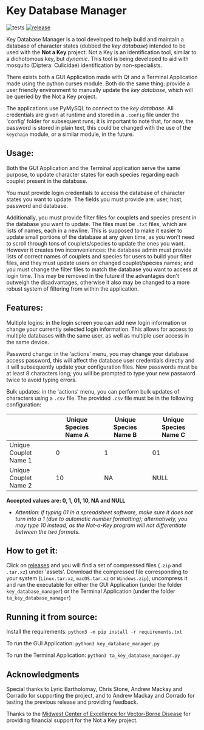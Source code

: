 # Key Database Manager

![tests](https://github.com/lily-mosquitoes/key_database_manager/workflows/tests/badge.svg)
[![release](https://img.shields.io/github/v/release/lily-mosquitoes/key_database_manager?include_prereleases)](https://github.com/lily-mosquitoes/key_database_manager/releases)

Key Database Manager is a tool developed to help build and maintain a database of character states (dubbed the *key database*) intended to be used with the **Not a Key** project. Not a Key is an identification tool, similar to a dichotomous key, but *dynamic*. This tool is being developed to aid with mosquito (Diptera: Culicidae) identification by non-specialists.

There exists both a GUI Application made with Qt and a Terminal Application made using the python curses module. Both do the same thing: provide a user friendly environment to manually update the *key database*, which will be queried by the Not a Key project.

The applications use PyMySQL to connect to the *key database*. All credentials are given at runtime and stored in a `.config` file under the 'config' folder for subsequent runs; it is important to note that, for now, the password is stored in plain text, this could be changed with the use of the `keychain` module, or a similar module, in the future.

## Usage:

Both the GUI Application and the Terminal application serve the same purpose, to update character states for each species regarding each couplet present in the database.

You must provide login credentials to access the database of character states you want to update. The fields you must provide are: user, host, password and database.

Additionally, you must provide filter files for couplets and species present in the database you want to update. The files must be `.txt` files, which are lists of names, each in a newline. This is supposed to make it easier to update small portions of the database at any given time, as you won't need to scroll through tons of couplets/species to update the ones you want. However it creates two inconveniences: the database admin must provide lists of correct names of couplets and species for users to build your filter files, and they must update users on changed couplet/species names; and you must change the filter files to match the database you want to access at login time. This may be removed in the future if the advantages don't outweigh the disadvantages, otherwise it also may be changed to a more robust system of filtering from within the application.

## Features:

Multiple logins: in the login screen you can add new login information or change your currently selected login information. This allows for access to multiple databases with the same user, as well as multiple user access in the same device.

Password change: in the 'actions' menu, you may change your database access password, this will affect the database user credentials directly and it will subsequently update your configuration files. New passwords must be at least 8 characters long; you will be prompted to type your new password twice to avoid typing errors.

Bulk updates: in the 'actions' menu, you can perform bulk updates of characters using a `.csv` file. The provided `.csv` file must be in the following configuration:

|  | Unique Species Name A | Unique Species Name B | Unique Species Name C |
|-|-|-|-|
| Unique Couplet Name 1 | 0 | 1 | 01 |
| Unique Couplet Name 2 | 10 | NA | NULL |

**Accepted values are: 0, 1, 01, 10, NA and NULL**

* *Attention: if typing 01 in a spreadsheet software, make sure it does not turn into a 1 (due to automatic number formatting); alternatively, you may type 10 instead, as the Not-a-Key program will not differentiate between the two formats.*

## How to get it:

Click on [releases](https://github.com/lily-mosquitoes/key_database_manager/releases) and you will find a set of compressed files (`.zip` and `.tar.xz`) under 'assets'. Download the compressed file corresponding to your system (`Linux.tar.xz`, `macOS.tar.xz` or `Windows.zip`), uncompress it and run the executable for either the GUI Application (under the folder `key_database_manager`) or the Terminal Application (under the folder `ta_key_database_manager`)

## Running it from source:

Install the requirements:
`python3 -m pip install -r requirements.txt`

To run the GUI Application:
`python3 key_database_manager.py`

To run the Terminal Application:
`python3 ta_key_database_manager.py`

## Acknowledgments

Special thanks to Lyric Bartholomay, Chris Stone, Andrew Mackay and Corrado for supporting the project, and to Andrew Mackay and Corrado for testing the previous release and providing feedback.

Thanks to the [Midwest Center of Excellence for Vector-Borne Disease](http://mcevbd.wisc.edu/about) for providing financial support for the Not a Key project.
